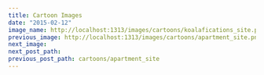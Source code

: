 ```yaml
---
title: Cartoon Images
date: "2015-02-12"
image_name: http://localhost:1313/images/cartoons/koalafications_site.png
previous_image: http://localhost:1313/images/cartoons/apartment_site.png
next_image: 
next_post_path: 
previous_post_path: cartoons/apartment_site
---
```

